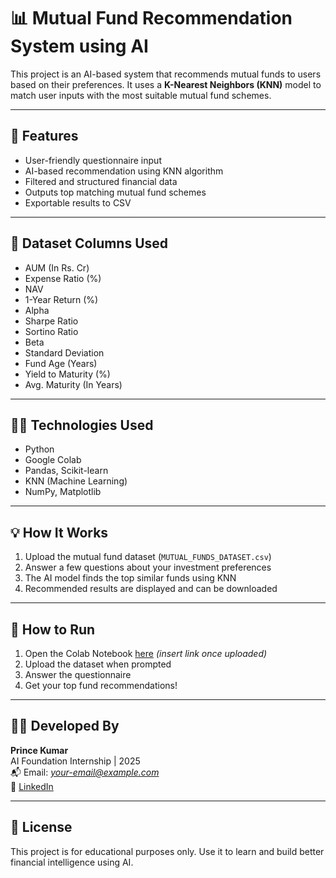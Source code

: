 # 📊 Mutual Fund Recommendation System using AI

This project is an AI-based system that recommends mutual funds to users based on their preferences. It uses a **K-Nearest Neighbors (KNN)** model to match user inputs with the most suitable mutual fund schemes.

---

## 🚀 Features

- User-friendly questionnaire input
- AI-based recommendation using KNN algorithm
- Filtered and structured financial data
- Outputs top matching mutual fund schemes
- Exportable results to CSV

---

## 📁 Dataset Columns Used

- AUM (In Rs. Cr)
- Expense Ratio (%)
- NAV
- 1-Year Return (%)
- Alpha
- Sharpe Ratio
- Sortino Ratio
- Beta
- Standard Deviation
- Fund Age (Years)
- Yield to Maturity (%)
- Avg. Maturity (In Years)

---

## 🧑‍💻 Technologies Used

- Python
- Google Colab
- Pandas, Scikit-learn
- KNN (Machine Learning)
- NumPy, Matplotlib

---

## 💡 How It Works

1. Upload the mutual fund dataset (`MUTUAL_FUNDS_DATASET.csv`)
2. Answer a few questions about your investment preferences
3. The AI model finds the top similar funds using KNN
4. Recommended results are displayed and can be downloaded

---

## 📝 How to Run

1. Open the Colab Notebook [here](#) *(insert link once uploaded)*
2. Upload the dataset when prompted
3. Answer the questionnaire
4. Get your top fund recommendations!

---

## 👨‍🎓 Developed By

**Prince Kumar**  
AI Foundation Internship | 2025  
📬 Email: *your-email@example.com*  
🔗 [LinkedIn](https://www.linkedin.com/in/your-profile)

---

## 📜 License

This project is for educational purposes only. Use it to learn and build better financial intelligence using AI.

